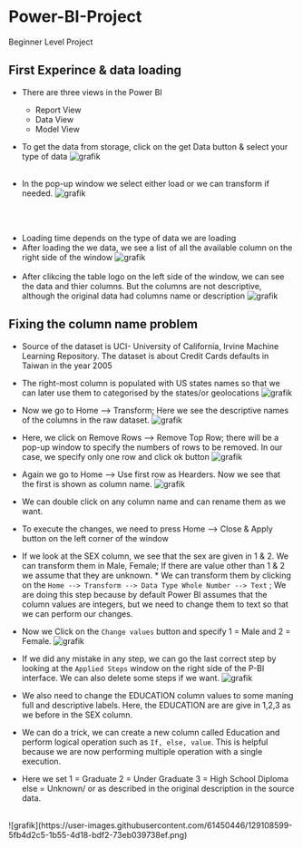 # Power-BI-Project
Beginner Level Project

## First Experince & data loading

* There are three views in the Power BI
  * Report View
  * Data View
  * Model View

* To get the data from storage, click on the get Data button & select your type of data
![grafik](https://user-images.githubusercontent.com/61450446/129101428-8a14d9be-82bf-42f1-9c43-cc0c02428078.png)
<br> <br>
* In the pop-up window we select either load or we can transform if needed. 
![grafik](https://user-images.githubusercontent.com/61450446/129101664-a738baed-9864-4545-beae-a96351fcc636.png)

<br> <br>
* Loading time depends on the type of data we are loading
* After loading the we data, we see a list of all the available column on the right side of the window
![grafik](https://user-images.githubusercontent.com/61450446/129102322-3f5b7e35-e519-4272-ba7d-3e5eab6166e0.png)
<br> <br>
* After clikcing the table logo on the left side of the window, we can see the data and thier columns. But the columns are not descriptive, although the original data had columns name or description
![grafik](https://user-images.githubusercontent.com/61450446/129102706-aa2af904-ec57-44d5-8293-16b2c4bdf52f.png)

## Fixing the column name problem
* Source of the dataset is UCI- University of California, Irvine Machine Learning Repository. The dataset is about Credit Cards defaults in Taiwan in the year 2005
* The right-most column is populated with US states names so that we can later use them to categorised by the states/or geolocations
![grafik](https://user-images.githubusercontent.com/61450446/129103452-7f9db918-c394-4920-bc83-1021f8722fdd.png)
* Now we go to Home --> Transform; Here we see the descriptive names of the columns in the raw dataset.
![grafik](https://user-images.githubusercontent.com/61450446/129104568-fd8c586d-6001-46c5-950b-2eb09939b5ed.png)
* Here, we click on Remove Rows --> Remove Top Row; there will be a pop-up window to specify the numbers of rows to be removed. In our case, we specify only one row and click ok button
![grafik](https://user-images.githubusercontent.com/61450446/129104957-28cf4906-b5a6-473f-a6ab-624de1151179.png)
* Again we go to Home --> Use first row as Hearders. Now we see that the first is shown as column name.
![grafik](https://user-images.githubusercontent.com/61450446/129105266-e5174316-1320-4030-9960-6dcf171de971.png)
* We can double click on any column name and can rename them as we want.
* To execute the changes, we need to press Home --> Close & Apply button on the left corner of the window
* If we look at the SEX column, we see that the sex are given in 1 & 2. We can transform them in Male, Female; If there are value other than 1 & 2 we assume that they are unknown. * We can transform them by clicking on the `Home --> Transform --> Data Type Whole Number --> Text` ; We are doing this step because by default Power BI assumes that the column values are integers, but we need to change them to text so that we can perform our changes. 
* Now we Click on the `Change values` button and specify 1 = Male and 2 = Female. 
![grafik](https://user-images.githubusercontent.com/61450446/129107136-29d8f702-c965-4b7c-9d18-6ee1174b5390.png)
* If we did any mistake in any step, we can go the last correct step by looking at the `Applied Steps` window on the right side of the P-BI interface. We can also delete some steps if we want.
![grafik](https://user-images.githubusercontent.com/61450446/129107748-ae233f10-2ae9-45ff-beff-226b76e45def.png)

* We also need to change the EDUCATION column values to some maning full and descriptive labels. Here, the EDUCATION are are give in 1,2,3 as we before in the SEX column.
* We can do a trick, we can create a new column called Education and perform logical operation such as `If, else, value`. This is helpful because we are now performing multiple operation with a single execution. 

* Here we set
   1 = Graduate
   2 = Under Graduate
   3 = High School Diploma
   else = Unknown/ or as described in the original description in the source data.
<br>
![grafik](https://user-images.githubusercontent.com/61450446/129108599-5fb4d2c5-1b55-4d18-bdf2-73eb039738ef.png)
